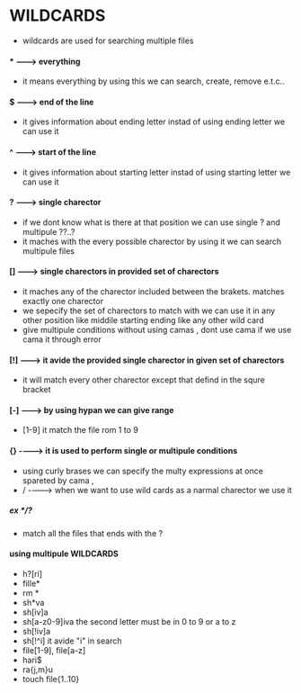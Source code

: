 # WILDCARDS
* wildcards are used for searching multiple files 
#### * ---> everything 
*  it means everything by using this we can search, create, remove e.t.c..
#### $ ---> end of the line 
*  it gives information about ending letter instad of using ending letter we can use it
####  ^ --->  start of the line
* it gives information about starting letter instad of using starting letter  we can use it
####  ? ---> single charector
* if we dont know what is there at that position we can use single ? and multipule ??..?  
* it maches with the every possible charector by using it we can search  multipule files
#### [] --->  single charectors in provided set of charectors
* it maches any of the charector included between the brakets. matches exactly one charector
* we sepecify the set of charectors to match with we can use it in any other position like middile starting ending like any other wild card
* give multipule conditions without using camas , dont use cama if we use cama it through error
#### [!] ---> it avide the provided single charector in given  set of charectors 
* it will match every other charector except that defind in the squre bracket
#### [-] ---> by using hypan we can give range 
* [1-9] it match the file rom 1 to 9
#### {} ----> it is used to perform single or multipule conditions
* using curly brases we can specify the multy expressions at once spareted by cama , 
* / ----> when we want to use wild cards as a narmal charector we use it
##### ex */?
* match all the files that ends with the ? 
#### using multipule WILDCARDS
* h?[ri]
* fille*
* rm *
* sh*va
* sh[iv]a
* sh[a-z0-9]iva the second letter must be in 0 to 9 or a to z
* sh[!iv]a
* sh[!^i] it avide "i" in search
* file[1-9], file[a-z]
* hari$
* ra{j,m}u
* touch file{1..10}
